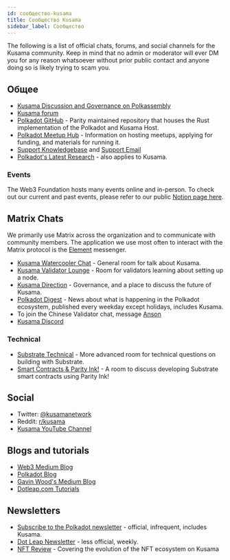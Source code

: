 ```yaml
---
id: сообщество-kusama
title: Сообщество Kusama
sidebar_label: Сообщество
---
```


The following is a list of official chats, forums, and social channels for the Kusama community. Keep in mind that no admin or moderator will ever DM you for any reason whatsoever without prior public contact and anyone doing so is likely trying to scam you.

## Общее

- [Kusama Discussion and Governance on Polkassembly](https://kusama.polkassembly.io/)
- [Kusama forum](https://forum.kusama.network/)
- [Polkadot GitHub](https://github.com/paritytech/polkadot/) - Parity maintained repository that houses the Rust implementation of the Polkadot and Kusama Host.
- [Polkadot Meetup Hub](https://www.notion.so/web3foundation/Polkadot-Meetup-Hub-4511c156770e4ba9936386d8be5fe5be) - Information on hosting meetups, applying for funding, and materials for running it.
- [Support Knowledgebase](https://support.polkadot.network/support/home) and [Support Email](mailto:support@polkadot.network)
- [Polkadot's Latest Research](https://research.web3.foundation/en/latest/polkadot/) - also applies to Kusama.

### Events

The Web3 Foundation hosts many events online and in-person. To check out our current and past events, please refer to our public [Notion page here](https://www.notion.so/Public-Events-Database-fdd2df4c29d04818a5dd403e2b85920d).

## Matrix Chats

We primarily use Matrix across the organization and to communicate with community members. The application we use most often to interact with the Matrix protocol is the [Element](https://app.element.io) messenger.

- [Kusama Watercooler Chat](https://app.element.io/#/room/%23kusamawatercooler:polkadot.builders) - General room for talk about Kusama.
- [Kusama Validator Lounge](https://app.element.io/#/room/!LhjZccBOqFNYKLdmbb:polkadot.builders?via=matrix.parity.io&via=matrix.org&via=web3.foundation) - Room for validators learning about setting up a node.
- [Kusama Direction](https://app.element.io/#/room/!QXMnIJzxlnVrvRzhUA:matrix.parity.io?via=matrix.parity.io&via=matrix.org&via=web3.foundation) - Governance, and a place to discuss the future of Kusama.
- [Polkadot Digest](https://matrix.to/#/!vMpYyTkvjXcevxSdsQ:web3.foundation) - News about what is happening in the Polkadot ecosystem, published every weekday except holidays, includes Kusama.
- To join the Chinese Validator chat, message [Anson](https://raw.githubusercontent.com/kusamanetwork/userguide/master/chinese-language-validators-wechat.png?token=ABIBK6VM3MAOKWE43GM3JHC5G3ARG)
- [Kusama Discord](https://discord.gg/JSJcRwz8fp)

### Technical

- [Substrate Technical](https://area51.stackexchange.com/proposals/126136/substrate) - More advanced room for technical questions on building with Substrate.
- [Smart Contracts & Parity Ink!](https://app.element.io/#/room/!tYUCYdSvSYPMjWNDDD:matrix.parity.io?via=matrix.parity.io&via=matrix.org&via=web3.foundation) - A room to discuss developing Substrate smart contracts using Parity Ink!

## Social

- Twitter: [@kusamanetwork](https://twitter.com/kusamanetwork)
- Reddit: [r/kusama](https://reddit.com/r/kusama)
- [Kusama YouTube Channel](http://youtube.com/c/kusamanetwork)

## Blogs and tutorials

- [Web3 Medium Blog](https://medium.com/@web3)
- [Polkadot Blog](https://polkadot.network/blog/)
- [Gavin Wood's Medium Blog](https://medium.com/@gavofyork)
- [Dotleap.com Tutorials](https://dotleap.com)

## Newsletters

- [Subscribe to the Polkadot newsletter](https://share.hsforms.com/1LL1CBwiASxC5pJUYZAiDVw4752a) - official, infrequent, includes Kusama.
- [Dot Leap Newsletter](https://dotleap.substack.com/) - less official, weekly.
- [NFT Review](https://news.nft.review) - Covering the evolution of the NFT ecosystem on Kusama
